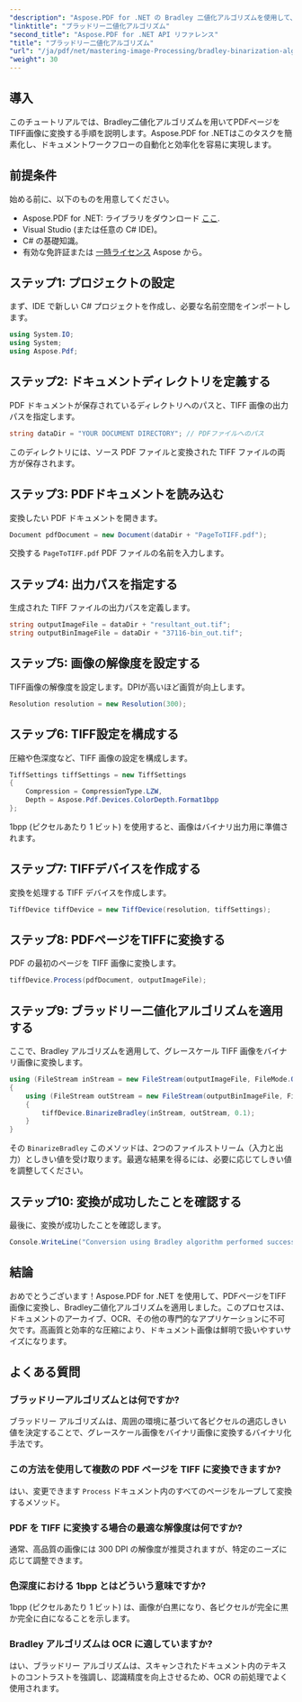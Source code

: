 ```yaml
---
"description": "Aspose.PDF for .NET の Bradley 二値化アルゴリズムを使用して、PDF ページを高品質のバイナリ TIFF 画像に変換する方法を学びます。このステップバイステップガイドには、コード例が含まれています。"
"linktitle": "ブラッドリー二値化アルゴリズム"
"second_title": "Aspose.PDF for .NET API リファレンス"
"title": "ブラッドリー二値化アルゴリズム"
"url": "/ja/pdf/net/mastering-image-Processing/bradley-binarization-algorithm/"
"weight": 30
---
```


## 導入

このチュートリアルでは、Bradley二値化アルゴリズムを用いてPDFページをTIFF画像に変換する手順を説明します。Aspose.PDF for .NETはこのタスクを簡素化し、ドキュメントワークフローの自動化と効率化を容易に実現します。

## 前提条件

始める前に、以下のものを用意してください。

- Aspose.PDF for .NET: ライブラリをダウンロード [ここ](https://releases。aspose.com/pdf/net/).
- Visual Studio (または任意の C# IDE)。
- C# の基礎知識。
- 有効な免許証または [一時ライセンス](https://purchase.aspose.com/temporary-license/) Aspose から。

## ステップ1: プロジェクトの設定

まず、IDE で新しい C# プロジェクトを作成し、必要な名前空間をインポートします。

```csharp
using System.IO;
using System;
using Aspose.Pdf;
```

## ステップ2: ドキュメントディレクトリを定義する

PDF ドキュメントが保存されているディレクトリへのパスと、TIFF 画像の出力パスを指定します。

```csharp
string dataDir = "YOUR DOCUMENT DIRECTORY"; // PDFファイルへのパス
```

このディレクトリには、ソース PDF ファイルと変換された TIFF ファイルの両方が保存されます。

## ステップ3: PDFドキュメントを読み込む

変換したい PDF ドキュメントを開きます。

```csharp
Document pdfDocument = new Document(dataDir + "PageToTIFF.pdf");
```

交換する `PageToTIFF.pdf` PDF ファイルの名前を入力します。

## ステップ4: 出力パスを指定する

生成された TIFF ファイルの出力パスを定義します。

```csharp
string outputImageFile = dataDir + "resultant_out.tif";
string outputBinImageFile = dataDir + "37116-bin_out.tif";
```

## ステップ5: 画像の解像度を設定する

TIFF画像の解像度を設定します。DPIが高いほど画質が向上します。

```csharp
Resolution resolution = new Resolution(300);
```

## ステップ6: TIFF設定を構成する

圧縮や色深度など、TIFF 画像の設定を構成します。

```csharp
TiffSettings tiffSettings = new TiffSettings
{
    Compression = CompressionType.LZW,
    Depth = Aspose.Pdf.Devices.ColorDepth.Format1bpp
};
```

1bpp (ピクセルあたり 1 ビット) を使用すると、画像はバイナリ出力用に準備されます。

## ステップ7: TIFFデバイスを作成する

変換を処理する TIFF デバイスを作成します。

```csharp
TiffDevice tiffDevice = new TiffDevice(resolution, tiffSettings);
```

## ステップ8: PDFページをTIFFに変換する

PDF の最初のページを TIFF 画像に変換します。

```csharp
tiffDevice.Process(pdfDocument, outputImageFile);
```

## ステップ9: ブラッドリー二値化アルゴリズムを適用する

ここで、Bradley アルゴリズムを適用して、グレースケール TIFF 画像をバイナリ画像に変換します。

```csharp
using (FileStream inStream = new FileStream(outputImageFile, FileMode.Open))
{
    using (FileStream outStream = new FileStream(outputBinImageFile, FileMode.Create))
    {
        tiffDevice.BinarizeBradley(inStream, outStream, 0.1);
    }
}
```

その `BinarizeBradley` このメソッドは、2つのファイルストリーム（入力と出力）としきい値を受け取ります。最適な結果を得るには、必要に応じてしきい値を調整してください。

## ステップ10: 変換が成功したことを確認する

最後に、変換が成功したことを確認します。

```csharp
Console.WriteLine("Conversion using Bradley algorithm performed successfully!");
```

## 結論

おめでとうございます！Aspose.PDF for .NET を使用して、PDFページをTIFF画像に変換し、Bradley二値化アルゴリズムを適用しました。このプロセスは、ドキュメントのアーカイブ、OCR、その他の専門的なアプリケーションに不可欠です。高画質と効率的な圧縮により、ドキュメント画像は鮮明で扱いやすいサイズになります。

## よくある質問

### ブラッドリーアルゴリズムとは何ですか?
ブラッドリー アルゴリズムは、周囲の環境に基づいて各ピクセルの適応しきい値を決定することで、グレースケール画像をバイナリ画像に変換するバイナリ化手法です。

### この方法を使用して複数の PDF ページを TIFF に変換できますか?
はい、変更できます `Process` ドキュメント内のすべてのページをループして変換するメソッド。

### PDF を TIFF に変換する場合の最適な解像度は何ですか?
通常、高品質の画像には 300 DPI の解像度が推奨されますが、特定のニーズに応じて調整できます。

### 色深度における 1bpp とはどういう意味ですか?
1bpp (ピクセルあたり 1 ビット) は、画像が白黒になり、各ピクセルが完全に黒か完全に白になることを示します。

### Bradley アルゴリズムは OCR に適していますか?
はい、ブラッドリー アルゴリズムは、スキャンされたドキュメント内のテキストのコントラストを強調し、認識精度を向上させるため、OCR の前処理でよく使用されます。